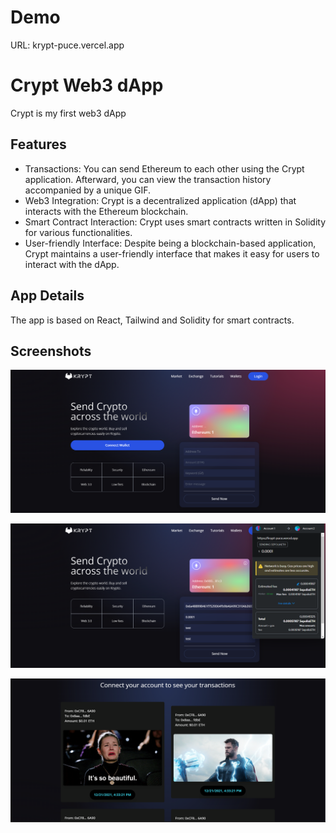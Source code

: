 # Demo

URL: krypt-puce.vercel.app

# Crypt Web3 dApp

Crypt is my first web3 dApp

## Features

- Transactions: You can send Ethereum to each other using the Crypt application. Afterward, you can view the transaction history accompanied by a unique GIF.
- Web3 Integration: Crypt is a decentralized application (dApp) that interacts with the Ethereum blockchain.
- Smart Contract Interaction: Crypt uses smart contracts written in Solidity for various functionalities.
- User-friendly Interface: Despite being a blockchain-based application, Crypt maintains a user-friendly interface that makes it easy for users to interact with the dApp.

## App Details

The app is based on React, Tailwind and Solidity for smart contracts.

## Screenshots

![image](./client/public/Screenshot%201.png)

![image](./client/public/Screenshot%203.png)

![image](./client/public/Screenshot%202.png)
